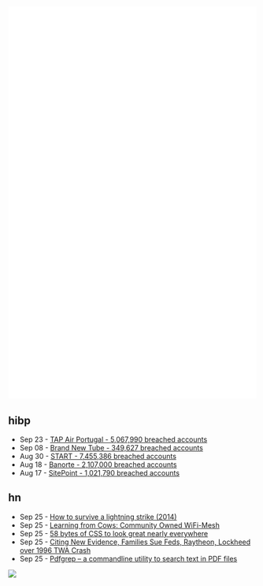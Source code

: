 ![Metrics](https://raw.githubusercontent.com/phixion/phixion/master/metrics.svg)

## hibp

<!--
for https://github.com/phixion/phixion/blob/main/.github/workflows/feeds.yml
-->
<!--START_SECTION:haveibeenpwnd-->
- Sep 23 - [TAP Air Portugal - 5,067,990 breached accounts](https://haveibeenpwned.com/PwnedWebsites#TAPAirPortugal)
- Sep 08 - [Brand New Tube - 349,627 breached accounts](https://haveibeenpwned.com/PwnedWebsites#BrandNewTube)
- Aug 30 - [START - 7,455,386 breached accounts](https://haveibeenpwned.com/PwnedWebsites#Start)
- Aug 18 - [Banorte - 2,107,000 breached accounts](https://haveibeenpwned.com/PwnedWebsites#Banorte)
- Aug 17 - [SitePoint - 1,021,790 breached accounts](https://haveibeenpwned.com/PwnedWebsites#SitePoint)
<!--END_SECTION:haveibeenpwnd-->

## hn

<!--
for https://github.com/phixion/phixion/blob/main/.github/workflows/feeds.yml
-->
<!--START_SECTION:hn-->
- Sep 25 - [How to survive a lightning strike (2014)](https://www.outsideonline.com/outdoor-adventure/exploration-survival/body-electric/)
- Sep 25 - [Learning from Cows: Community Owned WiFi-Mesh](https://branch.climateaction.tech/issues/issue-4/cows/)
- Sep 25 - [58 bytes of CSS to look great nearly everywhere](https://gist.github.com/JoeyBurzynski/617fb6201335779f8424ad9528b72c41)
- Sep 25 - [Citing New Evidence, Families Sue Feds, Raytheon, Lockheed over 1996 TWA Crash](https://lawstreetmedia.com/news/citing-new-evidence-surviving-family-members-sue-feds-raytheon-and-lockheed-martin-over-1996-twa-crash/)
- Sep 25 - [Pdfgrep – a commandline utility to search text in PDF files](https://pdfgrep.org/)
<!--END_SECTION:hn-->

<!--
for https://yhype.me
-->
![](https://hit.yhype.me/github/profile?user_id=13013670)
